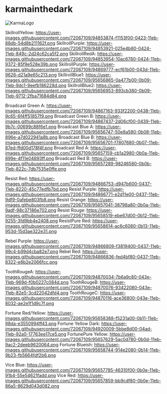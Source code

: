 # karmainthedark
![KarmaLogo](https://user-images.githubusercontent.com/72067109/94525501-13446c80-022c-11eb-80ec-37cd0f3bdbcd.PNG)

SkillrollYellow: https://user-images.githubusercontent.com/72067109/94853874-f1153f00-0423-11eb-88db-54d8b211162f.png
SkillrollPurple: https://user-images.githubusercontent.com/72067109/94853921-025e4b80-0424-11eb-849c-2d24c62ca5f2.png
SkillrollRedA: https://user-images.githubusercontent.com/72067109/94853954-10ac6780-0424-11eb-9372-85f9e528e39b.png
SkillrollPurple: https://user-images.githubusercontent.com/72067109/94869777-ecf61b00-043d-11eb-9626-d21a9e65c213.png
SkillrollBlue1: https://user-images.githubusercontent.com/72067109/95656865-0a477b00-0b09-11eb-9dc1-9eefb186228d.png
SkillrollBlue2: https://user-images.githubusercontent.com/72067109/95656953-893cb380-0b09-11eb-9712-2fba71684d84.png

Broadcast Green A: https://user-images.githubusercontent.com/72067109/94867163-933f2200-0438-11eb-9c65-6f4ff51857f9.png
Broadcast Green B: https://user-images.githubusercontent.com/72067109/94867437-2d06cf00-0439-11eb-9b7c-00699c88f6e1.png 
Broadcast Blue A: https://user-images.githubusercontent.com/72067109/95656747-50e8a580-0b08-11eb-896e-a7d022941a8b.png
Broadcast Blue B: https://user-images.githubusercontent.com/72067109/95656701-f7807680-0b07-11eb-87ed-ffd00d178f4f.png
Broadcast Red A: https://user-images.githubusercontent.com/72067109/95657159-cb1a2980-0b0a-11eb-899e-4f11e04893ff.png
Broadcast Red B: https://user-images.githubusercontent.com/72067109/95657289-98246580-0b0b-11eb-822c-7db7535e0ffe.png

Resist Red: https://user-images.githubusercontent.com/72067109/94866753-d947b600-0437-11eb-8220-45c77edfb7bd.png
Resist Purple: https://user-images.githubusercontent.com/72067109/94866771-e2d11e00-0437-11eb-9df9-0afebe803fb8.png
Resist Orange: https://user-images.githubusercontent.com/72067109/95657041-38798a80-0b0a-11eb-9adf-98c37186e702.png
Resist Rouge: https://user-images.githubusercontent.com/72067109/95658519-ebe67d00-0b12-11eb-9255-3fd9bb4e2408.png
ResistPure Red: https://user-images.githubusercontent.com/72067109/95658614-ac6c6080-0b13-11eb-953d-15d3ae322e31.png

Rebel Purple: https://user-images.githubusercontent.com/72067109/94866809-f3819400-0437-11eb-99c4-b99d4cba82e7.png
Rebel Red: https://user-images.githubusercontent.com/72067109/94866836-fed4bf80-0437-11eb-8322-e8b2e2066fcc.png

ToothRougeA: https://user-images.githubusercontent.com/72067109/94870034-7b6a9c80-043e-11eb-969d-f0b0227c084d.png
ToothRougeB: https://user-images.githubusercontent.com/72067109/94870076-93422080-043e-11eb-82e5-3cd22042dfd4.png
ToothRougeC: https://user-images.githubusercontent.com/72067109/94870116-ace36800-043e-11eb-8032-ae2e1f1d9c7f.png

Fortune Red/Yellow: https://user-images.githubusercontent.com/72067109/95658388-f5231a00-0b11-11eb-98da-e3550994ff43.png
Fortune Yellow Dark: https://user-images.githubusercontent.com/72067109/94920009-5bbe8d00-04ad-11eb-92a0-17763ee17ce5.png
FortunePure Yellow: https://user-images.githubusercontent.com/72067109/95657629-5ac0d780-0b0d-11eb-9ac2-2deeb9620064.png
Fortune Blueish: https://user-images.githubusercontent.com/72067109/95658744-914e2080-0b14-11eb-9b23-fb5664fdf2b6.png

Vice Blue: https://user-images.githubusercontent.com/72067109/95657785-46310f00-0b0e-11eb-91b4-55e54621fadd.png
Vice Red: https://user-images.githubusercontent.com/72067109/95657859-bb9cdf80-0b0e-11eb-86a5-8629d043d082.png
